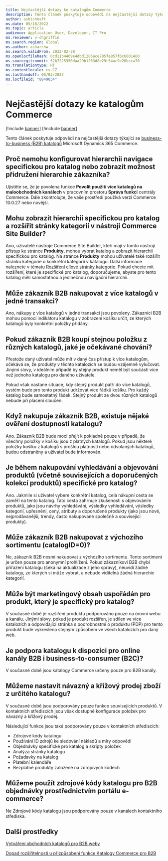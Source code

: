 ```yaml
---
title: Nejčastější dotazy ke katalogům Commerce
description: Tento článek poskytuje odpovědi na nejčastější dotazy týkající se katalogů Microsoft Dynamics 365 Commerce.
author: ashishmsft
ms.date: 05/18/2022
ms.topic: article
audience: Application User, Developer, IT Pro
ms.reviewer: v-chgriffin
ms.search.region: Global
ms.author: asharchw
ms.search.validFrom: 2022-02-28
ms.openlocfilehash: 0cd11b4469e4dbd1205ace785fe857f6c6001480
ms.sourcegitcommit: 52b7225350daa29b1263d8e29c54ac9e20bcca70
ms.translationtype: HT
ms.contentlocale: cs-CZ
ms.lasthandoff: 06/03/2022
ms.locfileid: "8849034"
---
```

# <a name="commerce-catalogs-for-b2b-faq"></a>Nejčastější dotazy ke katalogům Commerce

[!include [banner](includes/banner.md)]
[!include [banner](includes/preview-banner.md)]

Tento článek poskytuje odpovědi na nejčastější dotazy týkající se [business-to-business (B2B) katalogů](catalogs-b2b-sites.md) Microsoft Dynamics 365 Commerce.

## <a name="why-cant-i-configure-a-catalog-specific-navigation-hierarchy-or-see-an-option-to-associate-a-customer-hierarchy"></a>Proč nemohu konfigurovat hierarchii navigace specifickou pro katalog nebo zobrazit možnost přidružení hierarchie zákazníka?

Ujistěte se, že je povolena funkce **Povolit použití více katalogů na maloobchodních kanálech** v pracovním prostoru **Správa funkcí** centrály Commerce. Dále zkontrolujte, že vaše prostředí používá verzi Commerce 10.0.27 nebo novější.

## <a name="can-i-view-the-catalog-specific-hierarchy-and-enrich-category-pages-in-commerce-site-builder"></a>Mohu zobrazit hierarchii specifickou pro katalog a rozšířit stránky kategorií v nástroji Commerce Site Builder?

Ano, uživatelé nástroje Commerce Site Builder, kteří mají v tomto nástroji přístup ke stránce **Produkty**, mohou vybrat katalog a zobrazit hierarchii specifickou pro katalog. Na stránce **Produkty** mohou uživatelé také rozšířit stránku kategorie o konkrétní kategorii v katalogu. Další informace naleznete v tématu [Rozšíření cílové stránky kategorie](enrich-category-page.md). Pokud chcete mít rozšíření, které je specifické pro katalog, doporučujeme, abyste pro tento katalog měli samostatnou a jedinečnou navigační hierarchii.

## <a name="can-a-b2b-shopper-purchase-from-multiple-catalogs-in-a-single-checkout"></a>Může zákazník B2B nakupovat z více katalogů v jedné transakci?

Ano, nákupy z více katalogů v jedné transakci jsou povoleny. Zákazníci B2B mohou pomocí indikátoru katalogu v zobrazení košíku určit, ze kterých katalogů byly konkrétní položky přidány.

## <a name="if-a-b2b-shopper-purchases-the-same-item-from-different-catalogs-what-is-the-expected-behavior"></a>Pokud zákazník B2B koupí stejnou položku z různých katalogů, jaké je očekávané chování?

Přestože daný uživatel může mít v daný čas přístup k více katalogům, očekává se, že produkty v těchto katalozích se budou vzájemně vylučovat. Jinými slovy, v ideálním případě by stejný produkt neměl být součástí více než jednoho katalogu pro daného uživatele.

Pokud však nastane situace, kdy stejný produkt patří do více katalogů, systém bude pro tento produkt udržovat více řádků košíku. Pro každý katalog bude samostatný řádek. Stejný produkt ze dvou různých katalogů nebude při placení sloučen.

## <a name="when-a-b2b-shopper-is-shopping-is-there-any-validation-for-catalog-availability"></a>Když nakupuje zákazník B2B, existuje nějaké ověření dostupnosti katalogu?

Ano. Zákazník B2B bude moci přejít k pokladně pouze v případě, že všechny položky v košíku jsou z platných katalogů. Pokud jsou některé položky košíku z katalogů s prošlou platností nebo odvolaných katalogů, budou odstraněny a uživatel bude informován.

## <a name="during-the-shopping-experience-are-search-and-product-discovery-including-related-and-recommended-product-collections-catalog-specific"></a>Je během nakupování vyhledávání a objevování produktů (včetně souvisejících a doporučených kolekcí produktů) specifické pro katalog?

Ano. Jakmile si uživatel vybere konkrétní katalog, celá nákupní cesta se zaměří na tento katalog. Tato cesta zahrnuje zkušenosti s objevováním produktů, jako jsou návrhy vyhledávání, výsledky vyhledávání, výsledky kategorií, upřesnění, ceny, atributy a doporučené produkty (jako jsou nové, nejprodávanější, trendy, často nakupované společně a související produkty).

## <a name="can-a-b2b-shopper-purchase-from-the-default-assortment-catalogid0"></a>Může zákazník B2B nakupovat z výchozího sortimentu (catalogID=0)?

Ne, zákazník B2B nesmí nakupovat z výchozího sortimentu. Tento sortiment je určen pouze pro anonymní prohlížení. Pokud zákazníkovi B2B chybí přiřazení katalogu (čeká na aktualizace z jeho správy), neuvidí žádné katalogy, ze kterých si může vybrat, a nebude viditelná žádná hierarchie kategorií.

## <a name="can-marketing-content-be-curated-for-a-product-that-is-specific-to-a-catalog"></a>Může být marketingový obsah uspořádán pro produkt, který je specifický pro katalog?

V současné době je rozšíření produktu podporováno pouze na úrovni webu a kanálu. Jinými slovy, pokud je produkt rozšířen, je sdílen ve více katalozích a odpovídající stránka s podrobnostmi o produktu (PDP) pro tento produkt bude vykreslena stejným způsobem ve všech katalozích pro daný web.

## <a name="is-catalog-support-available-for-both-b2b-and-business-to-consumer-b2c-online-channels"></a>Je podpora katalogu k dispozici pro online kanály B2B i business-to-consumer (B2C)?

V současné době jsou katalogy Commerce určeny pouze pro B2B kanály.

## <a name="can-we-set-up-catalog-specific-upsellcross-sell-items"></a>Můžeme nastavit návazný a křížový prodej zboží z určitého katalogu?

V současné době jsou podporovány pouze funkce souvisejících produktů. V kontaktních střediscích jsou však dostupné konfigurace položek pro návazný a křížový prodej.

Následující funkce jsou také podporovány pouze v kontaktních střediscích:

- Zdrojové kódy katalogu
- Používání ID zdrojů ke sledování nákladů a míry odpovědí
- Objednávky specifické pro katalog a skripty položek
- Analýza stránky katalogu
- Požadavky na katalog
- Platební kalendáře
- Bezplatné produkty založené na zdrojových kódech

## <a name="can-we-use-catalog-source-codes-for-b2b-orders-through-the-e-commerce-portal"></a>Můžeme použít zdrojové kódy katalogu pro B2B objednávky prostřednictvím portálu e-commerce?

Ne Zdrojové kódy katalogu jsou podporovány pouze v kanálech kontaktního střediska.

## <a name="additional-resources"></a>Další prostředky

[Vytváření obchodních katalogů pro B2B weby](catalogs-b2b-sites.md)

[Dopad rozšiřitelnosti u přizpůsobení funkce Katalogy Commerce pro B2B](catalogs-b2b-sites-dev.md)
